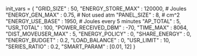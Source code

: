 init_vars = {
    "GRID_SIZE" : 50,
    "ENERGY_STORE_MAX" : 120000, # Joules
    "ENERGY_GEN_MAX" : 0.75, # Not used atm
    "PANEL_SIZE" : 8, # cm^2
    "ENERGY_USE_BASE" : 1950, # Joules every 5 minutes
    "AP_TOTAL" : 5,
    "USR_TOTAL" : 100,
    "POWER_RECEIVED_DBM" : -70, 
    "TIME_MAX" : 8064,
    "DIST_MOVEUSER_MAX" : 5,
    "ENERGY_POLICY" : 0,
    "SHARE_ENERGY" : 0,
    "ENERGY_BUDGET" : 0.2,
    "LOAD_BALANCE" : 0,
    "USR_LIMIT" : 10,
    "SERIES_RATIO" : 0.2,
    "SMART_PARAM" : [0.01, 12]
}
